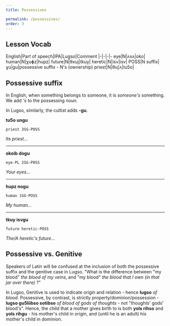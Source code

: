 ```yaml
---
title: Possessives

permalink: /possessives/
order: 3
---
```


## Lesson Vocab

English|Part of speech|IPA|Lugso|Comment
|-|-|-|-
eye|N|ʌxʌ|oko|
human|N|χuɸz|hupz|
future|N|θxuj|tkuy|
heretic|N|isv|isv|
POSS|N suffix|ɣu|gu|possessive suffix - N's (ownership)
priest|N|θuʃʌ|tu5o|

## Possessive suffix

In English, when something belongs to someone, it is _someone's_ something. We add _'s_ to the possessing noun.

In Lugso, similarly, the cultist adds **-gu**.

**tu5o ungu**

`priest 3SG-POSS`

_Its priest..._

---

**okoib dogu**

`eye-PL 2SG-POSS`

_Your eyes..._

---

**hupz nogu**

`human 1SG-POSS`

_My human..._

---

**tkuy isvgu**

`future heretic-POSS`

_The/A heretic's future..._

## Possessive vs. Genitive

Speakers of Latin will be confused at the inclusion of both the possessive suffix and the genitive case in Lugso. "What is the difference between "my blood" _the blood of my veins_, and "my blood" _the blood that I own (in that jar over there)_ ?"

In Lugso, Genitive is used to indicate origin and relation - hence **lugso** _of blood_. Possessive, by contrast, is strictly property/dominion/possession - **lugso gu5liibso sotibso** _of blood of gods of thoughts_ - not "thoughts' gods' blood's". Hence, the child that a mother gives birth to is both **yols rihso** and **yols rihgu** - his mother's child in origin, and (until he is an adult) his mother's child in dominion. 